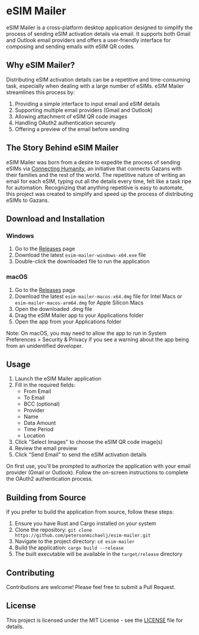 # eSIM Mailer

eSIM Mailer is a cross-platform desktop application designed to simplify the process of sending eSIM activation details via email. It supports both Gmail and Outlook email providers and offers a user-friendly interface for composing and sending emails with eSIM QR codes.

## Why eSIM Mailer?

Distributing eSIM activation details can be a repetitive and time-consuming task, especially when dealing with a large number of eSIMs. eSIM Mailer streamlines this process by:

1. Providing a simple interface to input email and eSIM details
2. Supporting multiple email providers (Gmail and Outlook)
3. Allowing attachment of eSIM QR code images
4. Handling OAuth2 authentication securely
5. Offering a preview of the email before sending

## The Story Behind eSIM Mailer

eSIM Mailer was born from a desire to expedite the process of sending eSIMs via [Connecting Humanity](https://connecting-humanity.org/), an initiative that connects Gazans with their families and the rest of the world. The repetitive nature of writing an email for each eSIM, typing out all the details every time, felt like a task ripe for automation. Recognizing that anything repetitive is easy to automate, this project was created to simplify and speed up the process of distributing eSIMs to Gazans.

## Download and Installation

### Windows

1. Go to the [Releases](https://github.com/petersonmichaelj/esim-mailer/releases) page
2. Download the latest `esim-mailer-windows-x64.exe` file
3. Double-click the downloaded file to run the application

### macOS

1. Go to the [Releases](https://github.com/petersonmichaelj/esim-mailer/releases) page
2. Download the latest `esim-mailer-macos-x64.dmg` file for Intel Macs or `esim-mailer-macos-arm64.dmg` for Apple Silicon Macs
3. Open the downloaded .dmg file
4. Drag the eSIM Mailer app to your Applications folder
5. Open the app from your Applications folder

Note: On macOS, you may need to allow the app to run in System Preferences > Security & Privacy if you see a warning about the app being from an unidentified developer.

## Usage

1. Launch the eSIM Mailer application
2. Fill in the required fields:
   - From Email
   - To Email
   - BCC (optional)
   - Provider
   - Name
   - Data Amount
   - Time Period
   - Location
3. Click "Select Images" to choose the eSIM QR code image(s)
4. Review the email preview
5. Click "Send Email" to send the eSIM activation details

On first use, you'll be prompted to authorize the application with your email provider (Gmail or Outlook). Follow the on-screen instructions to complete the OAuth2 authentication process.

## Building from Source

If you prefer to build the application from source, follow these steps:

1. Ensure you have Rust and Cargo installed on your system
2. Clone the repository: `git clone https://github.com/petersonmichaelj/esim-mailer.git`
3. Navigate to the project directory: `cd esim-mailer`
4. Build the application: `cargo build --release`
5. The built executable will be available in the `target/release` directory

## Contributing

Contributions are welcome! Please feel free to submit a Pull Request.

## License

This project is licensed under the MIT License - see the [LICENSE](LICENSE) file for details.
